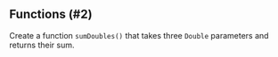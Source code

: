 ## Functions (#2)

Create a function `sumDoubles()` that takes three `Double` parameters
and returns their sum.
